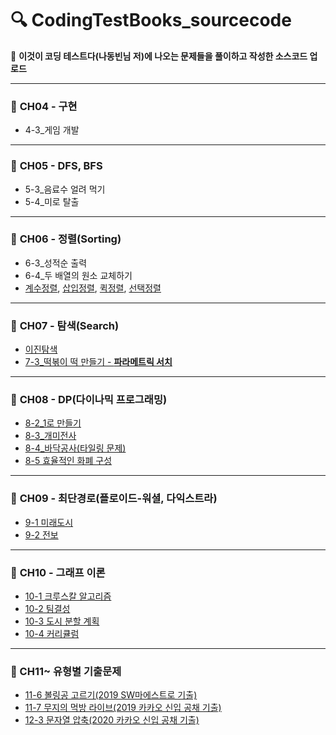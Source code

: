 # 🔍 CodingTestBooks_sourcecode
📌 **이것이 코딩 테스트다(나동빈님 저)에 나오는 문제들을 풀이하고 작성한 소스코드 업로드**

------

### 📘 **CH04 - 구현**

* 4-3_게임 개발

------

### 📘 **CH05 - DFS, BFS**

* 5-3_음료수 얼려 먹기
* 5-4_미로 탈출

------

### 📘 **CH06 - 정렬(Sorting)**

* 6-3_성적순 출력
* 6-4_두 배열의 원소 교체하기
* [계수정렬](https://github.com/ChanhuiSeok/CodingTestBooks_sourcecode/blob/master/CH06_%EC%A0%95%EB%A0%AC/CH06_CountingSort.cpp), [삽입정렬](https://github.com/ChanhuiSeok/CodingTestBooks_sourcecode/blob/master/CH06_%EC%A0%95%EB%A0%AC/CH06_InsertionSort.cpp), [퀵정렬](https://github.com/ChanhuiSeok/CodingTestBooks_sourcecode/blob/master/CH06_%EC%A0%95%EB%A0%AC/CH06_QuickSort.cpp), [선택정렬](https://github.com/ChanhuiSeok/CodingTestBooks_sourcecode/blob/master/CH06_%EC%A0%95%EB%A0%AC/CH06_SelectionSort.cpp)

------

### 📘 **CH07 - 탐색(Search)**

* [이진탐색](https://github.com/ChanhuiSeok/CodingTestBooks_sourcecode/blob/master/CH07_%ED%83%90%EC%83%89/CH07_BinarySearch.cpp)
* [7-3_떡볶이 떡 만들기 - **파라메트릭 서치**](https://github.com/ChanhuiSeok/CodingTestBooks_sourcecode/blob/master/CH07_%ED%83%90%EC%83%89/CH07_7-3.cpp)

------

### 📘 **CH08 - DP(다이나믹 프로그래밍)**

* [8-2_1로 만들기](https://github.com/ChanhuiSeok/CodingTestBooks_sourcecode/commit/db0b2cc5bac11c2c4db2fba14e5150a12734dd5a)
* [8-3_개미전사](https://github.com/ChanhuiSeok/CodingTestBooks_sourcecode/commit/c7932e0882df853c1f417bcd7c18b5fce11e9226)
* [8-4_바닥공사(타일링 문제)](https://github.com/ChanhuiSeok/CodingTestBooks_sourcecode/commit/51424f7afd91483263560b02f037f3a8a678280d)
* [8-5 효율적인 화폐 구성](https://github.com/ChanhuiSeok/CodingTestBooks_sourcecode/blob/master/CH08_DP/CH08_8-5.cpp)

------

### 📘 **CH09 - 최단경로(플로이드-워셜, 다익스트라)**

* [9-1 미래도시](https://github.com/ChanhuiSeok/CodingTestBooks_sourcecode/blob/master/CH09_%EC%B5%9C%EB%8B%A8%EA%B2%BD%EB%A1%9C/CH09_9-1.cpp)
* [9-2 전보](https://github.com/ChanhuiSeok/CodingTestBooks_sourcecode/blob/master/CH09_%EC%B5%9C%EB%8B%A8%EA%B2%BD%EB%A1%9C/CH09_9-2.cpp)

------

### 📘 **CH10 - 그래프 이론**

* [10-1 크루스칼 알고리즘](https://github.com/ChanhuiSeok/CodingTestBooks_sourcecode/commit/7f28e95cdf41d5d357acc381ff698c52d4adedaa)
* [10-2 팀결성](https://github.com/ChanhuiSeok/CodingTestBooks_sourcecode/blob/master/CH10_%EA%B7%B8%EB%9E%98%ED%94%84/CH10_10-2_%ED%8C%80%EA%B2%B0%EC%84%B1.cpp)
* [10-3 도시 분할 계획](https://github.com/ChanhuiSeok/CodingTestBooks_sourcecode/blob/master/CH10_%EA%B7%B8%EB%9E%98%ED%94%84/CH10_10-3_%EB%8F%84%EC%8B%9C%EB%B6%84%ED%95%A0%EA%B3%84%ED%9A%8D.cpp)
* [10-4 커리큘럼](https://github.com/ChanhuiSeok/CodingTestBooks_sourcecode/blob/master/CH10_%EA%B7%B8%EB%9E%98%ED%94%84/CH10_10-4_%EC%BB%A4%EB%A6%AC%ED%81%98%EB%9F%BC.cpp)

------

### **📖 CH11~ 유형별 기출문제**

* [11-6 볼링공 고르기(2019 SW마에스트로 기출)](https://github.com/ChanhuiSeok/CodingTestBooks_sourcecode/blob/master/CH11~/CH11_5_%EB%B3%BC%EB%A7%81%EA%B3%B5%EA%B3%A0%EB%A5%B4%EA%B8%B0.cpp)
* [11-7 무지의 먹방 라이브(2019 카카오 신입 공채 기출)](https://github.com/ChanhuiSeok/CodingTestBooks_sourcecode/blob/master/CH11~/CH11_6_%EB%AC%B4%EC%A7%80%EC%9D%98%EB%A8%B9%EB%B0%A9%EB%9D%BC%EC%9D%B4%EB%B8%8C(%ED%9A%A8%EC%9C%A8%EC%84%B1%EA%B9%8C%EC%A7%80).cpp)
* [12-3 문자열 압축(2020 카카오 신입 공채 기출)](https://github.com/ChanhuiSeok/CodingTestBooks_sourcecode/blob/master/CH11~/CH12_3_%EB%AC%B8%EC%9E%90%EC%97%B4%EC%95%95%EC%B6%95.cpp)